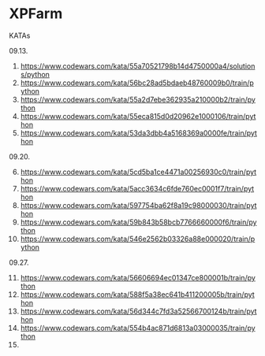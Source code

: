 # XPFarm
KATAs

09.13.
1. https://www.codewars.com/kata/55a70521798b14d4750000a4/solutions/python
2. https://www.codewars.com/kata/56bc28ad5bdaeb48760009b0/train/python
3. https://www.codewars.com/kata/55a2d7ebe362935a210000b2/train/python
4. https://www.codewars.com/kata/55eca815d0d20962e1000106/train/python
5. https://www.codewars.com/kata/53da3dbb4a5168369a0000fe/train/python

09.20.

6. https://www.codewars.com/kata/5cd5ba1ce4471a00256930c0/train/python
7. https://www.codewars.com/kata/5acc3634c6fde760ec0001f7/train/python
8. https://www.codewars.com/kata/597754ba62f8a19c98000030/train/python
9. https://www.codewars.com/kata/59b843b58bcb7766660000f6/train/python
10. https://www.codewars.com/kata/546e2562b03326a88e000020/train/python

09.27.

11. https://www.codewars.com/kata/56606694ec01347ce800001b/train/python
12. https://www.codewars.com/kata/588f5a38ec641b411200005b/train/python
13. https://www.codewars.com/kata/56d344c7fd3a52566700124b/train/python
14. https://www.codewars.com/kata/554b4ac871d6813a03000035/train/python
15. 